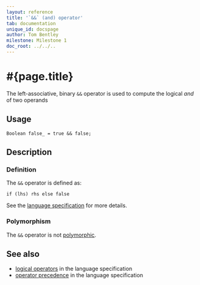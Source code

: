 ```yaml
---
layout: reference
title: '`&&` (and) operator'
tab: documentation
unique_id: docspage
author: Tom Bentley
milestone: Milestone 1
doc_root: ../../..
---
```


# #{page.title}

The left-associative, binary `&&` operator is used to compute the 
logical *and* of two operands

## Usage 

    Boolean false_ = true && false;

## Description

### Definition

The `&&` operator is defined as:

<!-- check:none -->
    if (lhs) rhs else false

See the [language specification](#{page.doc_root}/#{site.urls.spec_relative}#logical) for 
more details.

### Polymorphism

The `&&` operator is not [polymorphic](#{page.doc_root}/reference/operator/operator-polymorphism).

## See also

* [logical operators](#{page.doc_root}/#{site.urls.spec_relative}#logical) in the 
  language specification
* [operator precedence](#{page.doc_root}/#{site.urls.spec_relative}#operatorprecedence) in the 
  language specification

